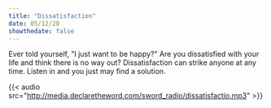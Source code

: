 ```yaml
---
title: "Dissatisfaction"
date: 05/12/20
showthedate: false
---
```


Ever told yourself, "I just want to be happy?" Are you dissatisfied with your life and think there is no way out? Dissatisfaction can strike anyone at any time. Listen in and you just may find a solution.
<!--more-->
{{< audio src="http://media.declaretheword.com/sword_radio/dissatisfactio.mp3" >}}